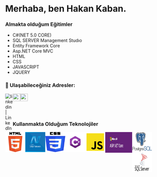 # Merhaba, ben Hakan Kaban.
### Almakta olduğum Eğitimler
- C#(NET 5.0 CORE) 
- SQL SERVER Management Studıo
- Entity Framework Core
- Asp.NET Core MVC 
- HTML
- CSS
- JAVASCRIPT
- JQUERY
### 📩 Ulaşabileceğiniz Adresler:

[<img align="left" alt="linkedin | LinkedIn" width="24px" src="https://raw.githubusercontent.com/peterthehan/peterthehan/master/assets/linkedin.svg" />][linkedin]
[<img align="left" height="24" width="24" src="https://cdn.jsdelivr.net/npm/simple-icons@v4/icons/instagram.svg" />][instagram]
[<img align="left" height="24" width="24" src="https://cdn.jsdelivr.net/npm/simple-icons@v4/icons/gmail.svg" />][gmail]


<br />



[linkedin]: https://www.linkedin.com/in/hakan-kaban-05552b222/
[instagram]: https://www.instagram.com/hakankban/
[gmail]: mailto:hkaban12@gmail.com
<br />
#
### Kullanmakta Olduğum Teknolojiler

<img align="left" height="64" width="64" src="https://github.com/HakanKban/HakanKban/blob/main/ikonlar/1024px-HTML5_logo_and_wordmark.svg.png" width="auto">
<img align="left" height="64" width="64" src="https://github.com/HakanKban/HakanKban/blob/main/ikonlar/1_-kLHasEkk2EK7aSQPlq8vA.png" width="auto">
<img align="left" height="64" width="64" src="https://github.com/HakanKban/HakanKban/blob/main/ikonlar/CSS3_logo_and_wordmark.svg.png" width="auto">
<img align="left" height="64" width="64" src="https://github.com/HakanKban/HakanKban/blob/main/ikonlar/Csharp_Logo.png" width="auto">
<img align="left" height="64" width="64" src="https://github.com/HakanKban/HakanKban/blob/main/ikonlar/file_type_js_official_icon_130509.png" width="auto">
<img align="left" height="66" width="86" src="https://github.com/HakanKban/HakanKban/blob/main/ikonlar/images.png">
<img align="left" height="64" width="64" src="https://github.com/HakanKban/HakanKban/blob/main/ikonlar/indir.png">
<img align="left" height="64" width="64" src="https://github.com/HakanKban/HakanKban/blob/main/ikonlar/sqlserver.png">


